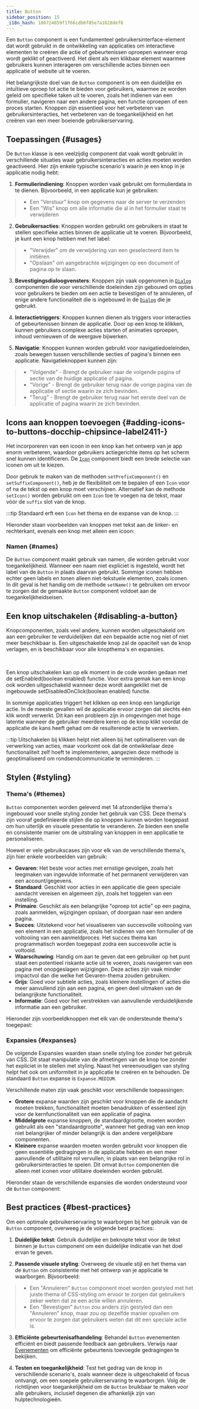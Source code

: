 ```yaml
---
title: Button
sidebar_position: 15
_i18n_hash: 186724659f1f66cdb6f85e7a1628def8
---
```

<DocChip chip="shadow" />
<DocChip chip="name" label="dwc-button" />
<DocChip chip='since' label='23.02' />
<JavadocLink type="foundation" location="com/webforj/component/button/Button" top='true'/>

Een `Button` component is een fundamenteel gebruikersinterface-element dat wordt gebruikt in de ontwikkeling van applicaties om interactieve elementen te creëren die actie of gebeurtenissen oproepen wanneer erop wordt geklikt of geactiveerd. Het dient als een klikbaar element waarmee gebruikers kunnen interageren om verschillende acties binnen een applicatie of website uit te voeren.

Het belangrijkste doel van de `Button` component is om een duidelijke en intuïtieve oproep tot actie te bieden voor gebruikers, waarmee ze worden geleid om specifieke taken uit te voeren, zoals het indienen van een formulier, navigeren naar een andere pagina, een functie oproepen of een proces starten. Knoppen zijn essentieel voor het verbeteren van gebruikersinteracties, het verbeteren van de toegankelijkheid en het creëren van een meer boeiende gebruikerservaring.

<ComponentDemo 
path='/webforj/button?' 
javaE='https://raw.githubusercontent.com/webforj/webforj-documentation/refs/heads/main/src/main/java/com/webforj/samples/views/button/ButtonView.java'
height='300px'
/>

<!-- tabs={['ButtonDemo.java', 'demo_styles.css']} -->

## Toepassingen {#usages}

De `Button` klasse is een veelzijdig component dat vaak wordt gebruikt in verschillende situaties waar gebruikersinteracties en acties moeten worden geactiveerd. Hier zijn enkele typische scenario's waarin je een knop in je applicatie nodig hebt:

1. **Formulierindiening**: Knoppen worden vaak gebruikt om formulierdata in te dienen. Bijvoorbeeld, in een applicatie kun je gebruiken:

  > - Een "Verstuur" knop om gegevens naar de server te verzenden
  > - Een "Wis" knop om alle informatie die al in het formulier staat te verwijderen

2. **Gebruikersacties**: Knoppen worden gebruikt om gebruikers in staat te stellen specifieke acties binnen de applicatie uit te voeren. Bijvoorbeeld, je kunt een knop hebben met het label:

  > - "Verwijder" om de verwijdering van een geselecteerd item te initiëren
  > - "Opslaan" om aangebrachte wijzigingen op een document of pagina op te slaan.

3. **Bevestigingsdialoogvensters**: Knoppen zijn vaak opgenomen in [`Dialog`](../components/dialog) componenten die voor verschillende doeleinden zijn gebouwd om opties voor gebruikers te bieden om een actie te bevestigen of te annuleren, of enige andere functionaliteit die is ingebouwd in de [`Dialog`](../components/dialog) die je gebruikt.

4. **Interactietriggers**: Knoppen kunnen dienen als triggers voor interacties of gebeurtenissen binnen de applicatie. Door op een knop te klikken, kunnen gebruikers complexe acties starten of animaties oproepen, inhoud vernieuwen of de weergave bijwerken.

5. **Navigatie**: Knoppen kunnen worden gebruikt voor navigatiedoeleinden, zoals bewegen tussen verschillende secties of pagina's binnen een applicatie. Navigatieknoppen kunnen zijn:

  > - "Volgende" - Brengt de gebruiker naar de volgende pagina of sectie van de huidige applicatie of pagina.
  > - "Vorige" - Brengt de gebruiker terug naar de vorige pagina van de applicatie of sectie waarin ze zich bevinden.
  > - "Terug" - Brengt de gebruiker terug naar het eerste deel van de applicatie of pagina waarin ze zich bevinden.

## Icons aan knoppen toevoegen <DocChip chip='since' label='24.11' /> {#adding-icons-to-buttons-docchip-chipsince-label2411-}

Het incorporeren van een icoon in een knop kan het ontwerp van je app enorm verbeteren, waardoor gebruikers actiegerichte items op het scherm snel kunnen identificeren. De [`Icon`](./icon.md) component biedt een brede selectie van iconen om uit te kiezen.

Door gebruik te maken van de methoden `setPrefixComponent()` en `setSuffixComponent()`, heb je de flexibiliteit om te bepalen of een `Icon` voor of na de tekst op een knop moet verschijnen. Alternatief kan de methode `setIcon()` worden gebruikt om een `Icon` toe te voegen na de tekst, maar vóór de `suffix` slot van de knop.

<!-- Add this back in once Icon has been merged -->
<!-- Refer to the [Icon component](../components/icon) page for more information on configuring and customizing icons. -->

:::tip
Standaard erft een `Icon` het thema en de expanse van de knop.
:::

Hieronder staan voorbeelden van knoppen met tekst aan de linker- en rechterkant, evenals een knop met alleen een icoon:

<ComponentDemo 
path='/webforj/buttonicon?' 
javaE='https://raw.githubusercontent.com/webforj/webforj-documentation/refs/heads/main/src/main/java/com/webforj/samples/views/button/ButtonIconView.java'
height="200px"
/>

### Namen {#names}

De `Button` component maakt gebruik van namen, die worden gebruikt voor toegankelijkheid. Wanneer een naam niet expliciet is ingesteld, wordt het label van de `Button` in plaats daarvan gebruikt. Sommige iconen hebben echter geen labels en tonen alleen niet-tekstuele elementen, zoals iconen. In dit geval is het handig om de methode `setName()` te gebruiken om ervoor te zorgen dat de gemaakte `Button` component voldoet aan de toegankelijkheidseisen.

## Een knop uitschakelen {#disabling-a-button}

Knopcomponenten, zoals veel andere, kunnen worden uitgeschakeld om aan een gebruiker te verduidelijken dat een bepaalde actie nog niet of niet meer beschikbaar is. Een uitgeschakelde knop zal de opaciteit van de knop verlagen, en is beschikbaar voor alle knopthema's en expansies.

<ComponentDemo 
path='/webforj/buttondisable?' 
javaE='https://raw.githubusercontent.com/webforj/webforj-documentation/refs/heads/main/src/main/java/com/webforj/samples/views/button/ButtonDisableView.java'
/>

<br />

Een knop uitschakelen kan op elk moment in de code worden gedaan met de <JavadocLink type="foundation" location="com/webforj/component/HasEnable" code='true'>setEnabled(boolean enabled)</JavadocLink> functie. Voor extra gemak kan een knop ook worden uitgeschakeld wanneer deze wordt aangeklikt met de ingebouwde <JavadocLink type="foundation" location="com/webforj/component/button/Button" code='true' suffix='#setDisableOnClick(java.lang.Boolean)'>setDisabledOnClick(boolean enabled)</JavadocLink> functie.

In sommige applicaties triggert het klikken op een knop een langdurige actie. In de meeste gevallen wil de applicatie ervoor zorgen dat slechts één klik wordt verwerkt. Dit kan een probleem zijn in omgevingen met hoge latentie wanneer de gebruiker meerdere keren op de knop klikt voordat de applicatie de kans heeft gehad om de resulterende actie te verwerken.

:::tip
Uitschakelen bij klikken helpt niet alleen bij het optimaliseren van de verwerking van acties, maar voorkomt ook dat de ontwikkelaar deze functionaliteit zelf hoeft te implementeren, aangezien deze methode is geoptimaliseerd om rondsendcommunicatie te verminderen.
:::

## Stylen {#styling}

### Thema's {#themes}

`Button` componenten worden geleverd met <JavadocLink type="foundation" location="com/webforj/component/button/ButtonTheme">14 afzonderlijke thema's</JavadocLink> ingebouwd voor snelle styling zonder het gebruik van CSS. Deze thema's zijn vooraf gedefinieerde stijlen die op knoppen kunnen worden toegepast om hun uiterlijk en visuele presentatie te veranderen. Ze bieden een snelle en consistente manier om de uitstraling van knoppen in een applicatie te personaliseren.

Hoewel er vele gebruikscases zijn voor elk van de verschillende thema's, zijn hier enkele voorbeelden van gebruik:

  - **Gevaren**: Het beste voor acties met ernstige gevolgen, zoals het leegmaken van ingevulde informatie of het permanent verwijderen van een account/gegevens.
  - **Standaard**: Geschikt voor acties in een applicatie die geen speciale aandacht vereisen en algemeen zijn, zoals het toggelen van een instelling.
  - **Primaire**: Geschikt als een belangrijke "oproep tot actie" op een pagina, zoals aanmelden, wijzigingen opslaan, of doorgaan naar een andere pagina.
  - **Succes**: Uitstekend voor het visualiseren van succesvolle voltooiing van een element in een applicatie, zoals het indienen van een formulier of de voltooiing van een aanmeldproces. Het succes thema kan programmatisch worden toegepast zodra een succesvolle actie is voltooid.
  - **Waarschuwing**: Handig om aan te geven dat een gebruiker op het punt staat een potentieel riskante actie uit te voeren, zoals navigeren van een pagina met onopgeslagen wijzigingen. Deze acties zijn vaak minder impactvol dan die welke het Gevaren-thema zouden gebruiken.
  - **Grijs**: Goed voor subtiele acties, zoals kleinere instellingen of acties die meer aanvullend zijn aan een pagina, en geen deel uitmaken van de belangrijkste functionaliteit.
  - **Informatie**: Goed voor het verstrekken van aanvullende verduidelijkende informatie aan een gebruiker.

Hieronder zijn voorbeeldknoppen met elk van de ondersteunde thema's toegepast: <br/>

<ComponentDemo 
path='/webforj/buttonthemes?' 
javaE='https://raw.githubusercontent.com/webforj/webforj-documentation/refs/heads/main/src/main/java/com/webforj/samples/views/button/ButtonThemesView.java'
cssURL='/css/button/buttonThemes.css'
height='175px'
/>

### Expansies {#expanses}
De volgende <JavadocLink type="foundation" location="com/webforj/component/Expanse">Expansies waarden</JavadocLink> staan snelle styling toe zonder het gebruik van CSS. Dit staat manipulatie van de afmetingen van de knop toe zonder het expliciet in te stellen met styling. Naast het vereenvoudigen van styling helpt het ook om uniformiteit in je applicatie te creëren en te behouden. De standaard `Button` expanse is `Expanse.MEDIUM`.

Verschillende maten zijn vaak geschikt voor verschillende toepassingen:
  - **Grotere** expanse waarden zijn geschikt voor knoppen die de aandacht moeten trekken, functionaliteit moeten benadrukken of essentieel zijn voor de kernfunctionaliteit van een applicatie of pagina.
  - **Middelgrote** expanse knoppen, de standaardgrootte, moeten worden gebruikt als een "standaardgrootte", wanneer het gedrag van een knop niet belangrijker of minder belangrijk is dan andere vergelijkbare componenten.
  - **Kleinere** expanse waarden moeten worden gebruikt voor knoppen die geen essentiële gedragingen in de applicatie hebben en een meer aanvullende of utilitaire rol vervullen, in plaats van een belangrijke rol in gebruikersinteracties te spelen. Dit omvat `Button` componenten die alleen met iconen voor utilitaire doeleinden worden gebruikt.

Hieronder staan de verschillende expansies die worden ondersteund voor de `Button` component: <br/>

<ComponentDemo 
path='/webforj/buttonexpanses?' 
javaE='https://raw.githubusercontent.com/webforj/webforj-documentation/refs/heads/main/src/main/java/com/webforj/samples/views/button/ButtonExpansesView.java'
height='200px'
/>

<TableBuilder name="Button" />

## Best practices {#best-practices}

Om een optimale gebruikerservaring te waarborgen bij het gebruik van de `Button` component, overweeg je de volgende best practices:

1. **Duidelijke tekst**: Gebruik duidelijke en beknopte tekst voor de tekst binnen je `Button` component om een duidelijke indicatie van het doel ervan te geven.

2. **Passende visuele styling**: Overweeg de visuele stijl en het thema van de `Button` om consistentie met het ontwerp van je applicatie te waarborgen. Bijvoorbeeld:
  > - Een "Annuleren" `Button` component moet worden gestyled met het juiste thema of CSS-styling om ervoor te zorgen dat gebruikers zeker weten dat ze een actie willen annuleren.
  > - Een "Bevestigen" `Button` zou anders zijn gestyled dan een "Annuleren" knop, maar zou op dezelfde manier opvallen om ervoor te zorgen dat gebruikers weten dat dit een speciale actie is.

3. **Efficiënte gebeurtenisafhandeling**: Behandel `Button` evenementen efficiënt en biedt passende feedback aan gebruikers. Verwijs naar [Evenementen](../building-ui/events) om efficiënte gebeurtenis toevoegde gedragingen te bekijken.

4. **Testen en toegankelijkheid**: Test het gedrag van de knop in verschillende scenario's, zoals wanneer deze is uitgeschakeld of focus ontvangt, om een soepele gebruikerservaring te waarborgen. Volg de richtlijnen voor toegankelijkheid om de `Button` bruikbaar te maken voor alle gebruikers, inclusief degenen die afhankelijk zijn van hulptechnologieën.
